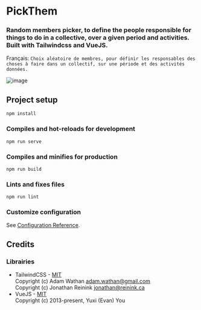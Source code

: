 <!--
    PickThem - Random members picker, to define the people responsible for things to do in a collective, over a given period and activities.
    Copyright (C) 2021 Samuel Roland

    This program is free software: you can redistribute it and/or modify
    it under the terms of the GNU Affero General Public License as published
    by the Free Software Foundation, either version 3 of the License, or
    (at your option) any later version.

    This program is distributed in the hope that it will be useful,
    but WITHOUT ANY WARRANTY; without even the implied warranty of
    MERCHANTABILITY or FITNESS FOR A PARTICULAR PURPOSE.  See the
    GNU Affero General Public License for more details.

    You should have received a copy of the GNU Affero General Public License
    along with this program.  If not, see <https://www.gnu.org/licenses/>.
-->
# PickThem
### Random members picker, to define the people responsible for things to do in a collective, over a given period and activities. Built with Tailwindcss and VueJS.

Français: `Choix aléatoire de membres, pour définir les responsables des choses à faire dans un collectif, sur une période et des activités données.`

![image](https://user-images.githubusercontent.com/78803322/127714305-19ddabc6-3f3e-4ffa-be14-06578e17722c.png)

## Project setup
```
npm install
```

### Compiles and hot-reloads for development
```
npm run serve
```

### Compiles and minifies for production
```
npm run build
```

### Lints and fixes files
```
npm run lint
```

### Customize configuration
See [Configuration Reference](https://cli.vuejs.org/config/).

## Credits
### Librairies
- TailwindCSS - [MIT](https://github.com/tailwindlabs/tailwindcss/blob/master/LICENSE)  
Copyright (c) Adam Wathan <adam.wathan@gmail.com>  
Copyright (c) Jonathan Reinink <jonathan@reinink.ca>  
- VueJS - [MIT](https://github.com/vuejs/vue/blob/dev/LICENSE)  
Copyright (c) 2013-present, Yuxi (Evan) You